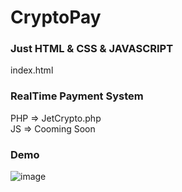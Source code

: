 # CryptoPay
### Just HTML & CSS & JAVASCRIPT
index.html<br/>
### RealTime Payment System
PHP => JetCrypto.php<br/>
JS => Cooming Soon<br/>

### Demo
![image](https://github.com/suphiyasin/CryptoPay/assets/65618247/472e7dbc-0b54-4350-a9fd-40219c093e98)
